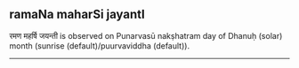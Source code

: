 ## ramaNa maharSi jayantI

रमण महर्षि जयन्ती is observed on Punarvasū nakṣhatram day of Dhanuḥ (solar) month (sunrise (default)/puurvaviddha (default)).


---
